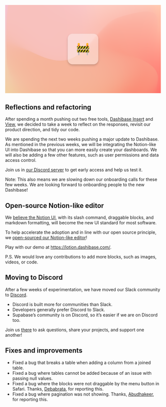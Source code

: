 ![Reflections and refactoring](../assets/refactoring-2.png)

## Reflections and refactoring

After spending a month pushing out two free tools, [Dashibase Insert](https://dashibase.com/insert) and [View](https://dashibase.com/view), we decided to take a week to reflect on the responses, revisit our product direction, and tidy our code. 

We are spending the next two weeks pushing a major update to Dashibase. As mentioned in the previous weeks, we will be integrating the Notion-like UI into Dashibase so that you can more easily create your dashboards. We will also be adding a few other features, such as user permissions and data access control.

Join us in [our Discord server](https://discord.gg/CqgZGh4ZA8) to get early access and help us test it. 

Note: This also means we are slowing down our onboarding calls for these few weeks. We are looking forward to onboarding people to the new Dashibase! 

## Open-source Notion-like editor

We [believe the Notion UI](https://dashibase.com/blog/notion-ui/), with its slash command, draggable blocks, and markdown formatting, will become the new UI standard for most software. 

To help accelerate the adoption and in line with our open source principle, we [open-sourced our Notion-like editor](https://github.com/Dashibase/lotion)! 

Play with our demo at https://lotion.dashibase.com/. 

P.S. We would love any contributions to add more blocks, such as images, videos, or code. 

## Moving to Discord

After a few weeks of experimentation, we have moved our Slack community to [Discord](https://discord.gg/CqgZGh4ZA8). 

- Discord is built more for communities than Slack.
- Developers generally prefer Discord to Slack.
- Supabase’s community is on Discord, so it’s easier if we are on Discord too.

Join us [there](https://discord.gg/CqgZGh4ZA8) to ask questions, share your projects, and support one another!

## Fixes and improvements

- Fixed a bug that breaks a table when adding a column from a joined table.
- Fixed a bug where tables cannot be added because of an issue with passing null values. 
- Fixed a bug where the blocks were not draggable by the menu button in Safari. Thanks, [Debabrata](https://twitter.com/0xDebabrata), for reporting this.
- Fixed a bug where pagination was not showing. Thanks, [Abudhakeer](https://www.linkedin.com/in/abudhakeer-s-56925b69/), for reporting this.